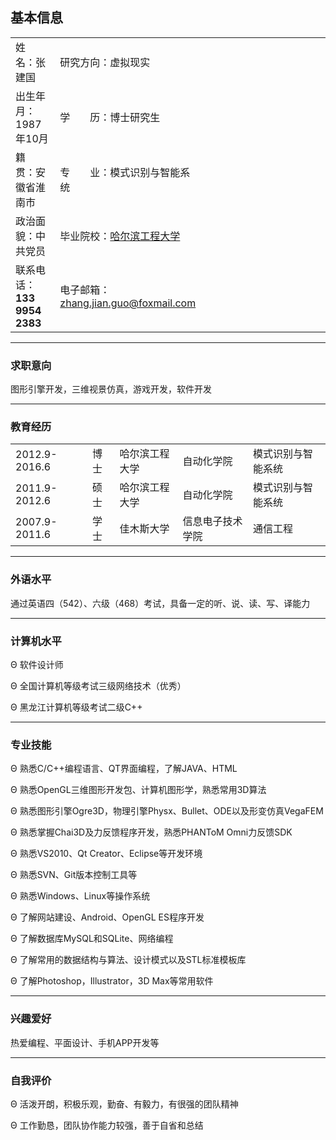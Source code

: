 ## 基本信息

<table border="0">
  <tr>
    <td>姓  名：张建国</td>
    <td>研究方向：虚拟现实</td>
	<td rowspan="5" width= "180" height="220" background="../images/myself.jpg"></td>
  </tr>
  <tr>
    <td>出生年月：1987年10月</td>
    <td>学  历：博士研究生</td>
  </tr>
  <tr>
    <td>籍  贯：安徽省淮南市</td>
    <td>专  业：模式识别与智能系统</td>
  </tr>
  <tr>
    <td>政治面貌：中共党员</td>
    <td>毕业院校：<a href="http://www.hrbeu.edu.cn/" target="_blank">哈尔滨工程大学</a></td>
  </tr>
  <tr>
    <td>联系电话：<strong>133 9954 2383</strong></td>
    <td>电子邮箱：<u>zhang.jian.guo@foxmail.com</u></td>
  </tr>
</table>

----

### 求职意向
图形引擎开发，三维视景仿真，游戏开发，软件开发

----

### 教育经历

<table border="0">
  <tr> <td>2012.9-2016.6</td> <td>博士</td> <td>哈尔滨工程大学</td> <td>自动化学院</td> <td>模式识别与智能系统</td> </tr>
  <tr> <td>2011.9-2012.6</td> <td>硕士</td> <td>哈尔滨工程大学</td> <td>自动化学院</td> <td>模式识别与智能系统</td> </tr>
  <tr> <td>2007.9-2011.6</td> <td>学士</td> <td>佳木斯大学</td> <td>信息电子技术学院</td> <td>通信工程</td> </tr>
</table>

----

### 外语水平

通过英语四（542）、六级（468）考试，具备一定的听、说、读、写、译能力

----

### 计算机水平

&Theta; 软件设计师

&Theta; 全国计算机等级考试三级网络技术（优秀）

&Theta; 黑龙江计算机等级考试二级C++

----

### 专业技能
&Theta; 熟悉C/C++编程语言、QT界面编程，了解JAVA、HTML

&Theta; 熟悉OpenGL三维图形开发包、计算机图形学，熟悉常用3D算法

&Theta; 熟悉图形引擎Ogre3D，物理引擎Physx、Bullet、ODE以及形变仿真VegaFEM

&Theta; 熟悉掌握Chai3D及力反馈程序开发，熟悉PHANToM Omni力反馈SDK

&Theta; 熟悉VS2010、Qt Creator、Eclipse等开发环境

&Theta; 熟悉SVN、Git版本控制工具等

&Theta; 熟悉Windows、Linux等操作系统

&Theta; 了解网站建设、Android、OpenGL ES程序开发

&Theta; 了解数据库MySQL和SQLite、网络编程

&Theta; 了解常用的数据结构与算法、设计模式以及STL标准模板库

&Theta; 了解Photoshop，Illustrator，3D Max等常用软件 

----
### 兴趣爱好

热爱编程、平面设计、手机APP开发等

----
### 自我评价

&Theta; 活泼开朗，积极乐观，勤奋、有毅力，有很强的团队精神

&Theta; 工作勤恳，团队协作能力较强，善于自省和总结
